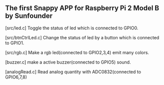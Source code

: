 ## The first Snappy APP for Raspberry Pi 2 Model B by Sunfounder

[src/led.c]        Toggle the status of led which is connected to GPIO0.

[src/btnCtrlLed.c] Change the status of led by a button which is connected to GPIO1.

[src/rgb.c]        Make a rgb led(connected to GPIO2,3,4) emit many colors.

[buzzer.c]         make a active buzzer(connected to GPIO5) sound.

[analogRead.c]     Read analog quantity with ADC0832(connected to GPIO6,7,8) 
